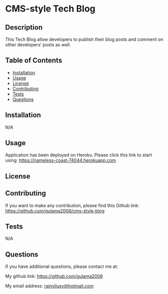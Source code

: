 # CMS-style Tech Blog 
  
## Description

This Tech Blog allow developers to publish their blog posts and comment on other developers’ posts as well. 

## Table of Contents

- [Installation](#installation)
- [Usage](#usage)
- [License](#license)
- [Contributing](#contributing)
- [Tests](#tests)
- [Questions](#questions)

## Installation

N/A

## Usage

Application has been deployed on Heroku. Please click this link to start using: https://nameless-coast-74044.herokuapp.com

## License



## Contributing

If you want to make any contribution, please find this Github link: https://github.com/gulama2008/cms-style-blog

## Tests

N/A

## Questions

If you have additional questions, please contact me at: 

My github link: https://github.com/gulama2008

My email address: rainyliusy@hotmail.com
